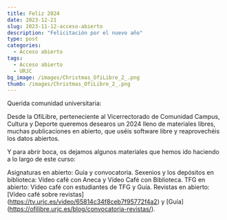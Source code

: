 ```yaml
---
title: Feliz 2024
date: 2023-12-21
slug: 2023-11-12-acceso-abierto
description: "Felicitación por el nuevo año"
type: post
categories:
  - Acceso abierto
tags:
  - Acceso abierto
  - URJC
bg_image: /images/Christmas_OfiLibre_2_.png
thumb: /images/Christmas_OfiLibre_2_.png
---
```



Querida comunidad universitaria:

Desde la OfiLibre, perteneciente al Vicerrectorado de Comunidad Campus, Cultura y Deporte queremos desearos un 2024 lleno de materiales libres, muchas publicaciones en abierto, que uséis software libre y reaprovechéis los datos abiertos.

Y para abrir boca, os dejamos algunos materiales que hemos ido haciendo a lo largo de este curso:

Asignaturas en abierto: Guía y convocatoria.
Sexenios y los depósitos en biblioteca: Vídeo café con Aneca y Vídeo Café con Biblioteca.
TFG en abierto: Vídeo café con estudiantes de TFG y Guía.
Revistas en abierto: [Vídeo café sobre revistas] (https://tv.urjc.es/video/65814c34f8ceb7f95772f4a2) y [Guía] (https://ofilibre.urjc.es/blog/convocatoria-revistas/).





